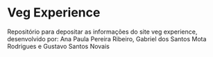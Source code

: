 # Veg Experience

Repositório para depositar as informações do site veg experience, desenvolvido por: Ana Paula Pereira Ribeiro, Gabriel dos Santos Mota Rodrigues e Gustavo Santos Novais

